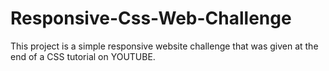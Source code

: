 # Responsive-Css-Web-Challenge
This project is a simple responsive website challenge that was given at the end of a CSS tutorial on YOUTUBE.
